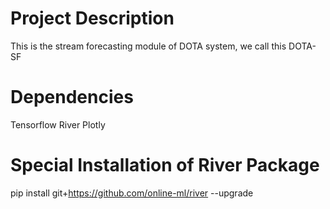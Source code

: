 # Project Description

This is the stream forecasting module of DOTA system, we call this DOTA-SF

# Dependencies

Tensorflow
River
Plotly

# Special Installation of River Package

pip install git+https://github.com/online-ml/river --upgrade

